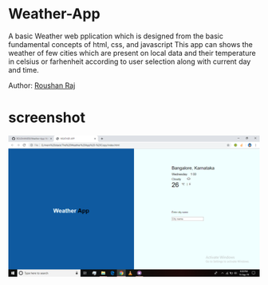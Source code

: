 # Weather-App
A basic Weather web pplication which is designed from the basic fundamental concepts of html, css, and javascript
This app can shows the weather of few cities which are present on local data and their temperature in celsius or farhenheit according to user selection along with current day and time.

Author: [Roushan Raj](https://github.com/ROUSHAN656/)

# screenshot
![Alt text](https://github.com/ROUSHAN656/Weather-App/blob/master/Screenshot%20(189).png?raw=true)
